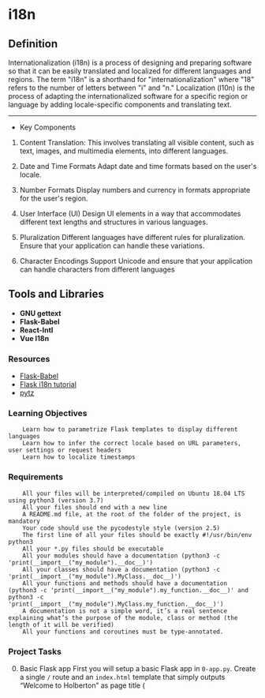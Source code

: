 # i18n

## Definition

Internationalization (i18n) is a process of designing and preparing software so that it can be easily translated and localized for different languages and regions. The term "i18n" is a shorthand for "internationalization" where "18" refers to the number of letters between "i" and "n."
Localization (l10n) is the process of adapting the internationalized software for a specific region or language by adding locale-specific components and translating text.

---

- Key Components

1. Content Translation:
   This involves translating all visible content, such as text, images, and multimedia elements, into different languages.

2. Date and Time Formats
   Adapt date and time formats based on the user's locale.

3. Number Formats
   Display numbers and currency in formats appropriate for the user's region.

4. User Interface (UI)
   Design UI elements in a way that accommodates different text lengths and structures in various languages.

5. Pluralization
   Different languages have different rules for pluralization. Ensure that your application can handle these variations.

6. Character Encodings
   Support Unicode and ensure that your application can handle characters from different languages

## Tools and Libraries

- **GNU gettext**
- **Flask-Babel**
- **React-Intl**
- **Vue I18n**

### Resources

- [Flask-Babel](https://python-babel.github.io/flask-babel/)
- [Flask i18n tutorial](https://blog.miguelgrinberg.com/post/the-flask-mega-tutorial-part-xiii-i18n-and-l10n)
- [pytz](https://sourceforge.net/directory/software-development/linux/)

### Learning Objectives

```
    Learn how to parametrize Flask templates to display different languages
    Learn how to infer the correct locale based on URL parameters, user settings or request headers
    Learn how to localize timestamps
```

### Requirements

```
    All your files will be interpreted/compiled on Ubuntu 18.04 LTS using python3 (version 3.7)
    All your files should end with a new line
    A README.md file, at the root of the folder of the project, is mandatory
    Your code should use the pycodestyle style (version 2.5)
    The first line of all your files should be exactly #!/usr/bin/env python3
    All your *.py files should be executable
    All your modules should have a documentation (python3 -c 'print(__import__("my_module").__doc__)')
    All your classes should have a documentation (python3 -c 'print(__import__("my_module").MyClass.__doc__)')
    All your functions and methods should have a documentation (python3 -c 'print(__import__("my_module").my_function.__doc__)' and python3 -c 'print(__import__("my_module").MyClass.my_function.__doc__)')
    A documentation is not a simple word, it’s a real sentence explaining what’s the purpose of the module, class or method (the length of it will be verified)
    All your functions and coroutines must be type-annotated.
```

### Project Tasks

0. Basic Flask app
   First you will setup a basic Flask app in `0-app.py`. Create a single `/` route and an `index.html` template that simply outputs “Welcome to Holberton” as page title (<title>) and “Hello world” as header.

1. Basic Babel setup
   Then instantiate the `Babel` object in your app. Store it in a module-level variable named `babel`.
   In order to configure available languages in our app, you will create a `Config` class that has a `LANGUAGES` class attribute equal to `["en", "fr"]`
   Use `Config` to set Babel’s default locale `("en")` and timezone`("UTC")`
   Use that class as config for your Flask app

2. Get locale from request
   Create `a get_locale` function with the `babel.localeselector` decorator. Use `request.accept_languages` to determine the best match with our supported languages.

3. Parametrize templates
   Use the `_` or `gettext` function to parametrize your templates. Use the message IDs `home_title` and `home_header`.Create a `babel.cfg` file containing

```
[python: **.py]
[jinja2: **/templates/**.html]
extensions=jinja2.ext.autoescape,jinja2.ext.with_
```

Then initialize your translations with

```
$ pybabel extract -F babel.cfg -o messages.pot .
```

and your two dictionaries with

```
$ pybabel init -i messages.pot -d translations -l en
$ pybabel init -i messages.pot -d translations -l fr
```

Then edit files `translations/[en|fr]/LC_MESSAGES/messages.po` to provide the correct value for each message ID for each language. Use the following translations:

| msgid       | English                | French                     |
| ----------- | ---------------------- | -------------------------- |
| home_title  | "Welcome to Holberton" | "Bienvenue chez Holberton" |
| home_header | "Hello world!"         | "Bonjour monde!"           |

4. Force locale with URL parameter
   In this task, you will implement a way to force a particular locale by passing the `locale=fr` parameter to your app’s URLs
   In your `get_locale` function, detect if the incoming request contains locale argument and ifs value is a supported `locale`, return it. If not or if the parameter is not present, resort to the previous default behavior
   Now you should be able to test different translations by visiting `http://127.0.0.1:5000?locale=[fr|en]`

5. Mock logging in
   Creating a user login system is outside the scope of this project. To emulate a similar behavior, copy the following user table in `5-app.py`

```
users = {
    1: {"name": "Balou", "locale": "fr", "timezone": "Europe/Paris"},
    2: {"name": "Beyonce", "locale": "en", "timezone": "US/Central"},
    3: {"name": "Spock", "locale": "kg", "timezone": "Vulcan"},
    4: {"name": "Teletubby", "locale": None, "timezone": "Europe/London"},
}
```

This will mock a database user table. Logging in will be mocked by passing login_as URL parameter containing the user ID to log in as.
Define a get_user function that returns a user dictionary or None if the ID cannot be found or if login_as was not passed.
Define a before_request function and use the app.before_request decorator to make it be executed before all other functions. before_request should use get_user to find a user if any, and set it as a global on flask.g.user.
In your HTML template, if a user is logged in, in a paragraph tag, display a welcome message otherwise display a default message as shown in the table below.
| msgid | English | French |
| ----------- | ---------------------- | -------------------------- |
| hlogged_in_as | "You are logged in as %(username)s." | "Vous êtes connecté en tant que %(username)s." |
| hnot_logged_in | "You are not logged in." | "Vous n'êtes pas connecté." |

6. Use user locale
   Change your get_locale function to use a user’s preferred local if it is supported.
   The order of priority should be
   > > Locale from URL parameters
   > > Locale from user settings
   > > Locale from request header
   > > Default locale
   > > Test by logging in as different users
